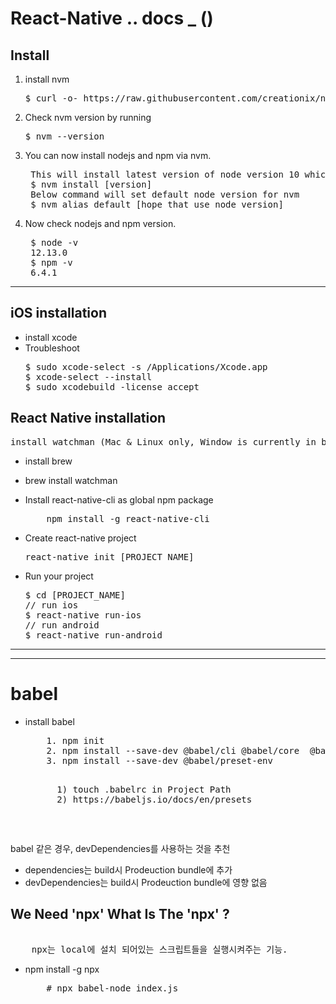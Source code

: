 # React-Native .. docs \_ ()

## Install

1. install nvm

   <pre>
   $ curl -o- https://raw.githubusercontent.com/creationix/nvm/v0.33.11/install.sh | bash
   </pre>

2. Check nvm version by running

   <pre>
   $ nvm --version
   </pre>

3. You can now install nodejs and npm via nvm.

   <pre>
    This will install latest version of node version 10 which is 10.14.2 currently.
    $ nvm install [version]
    Below command will set default node version for nvm
    $ nvm alias default [hope that use node version]
   </pre>

4. Now check nodejs and npm version.
   <pre>
    $ node -v
    12.13.0
    $ npm -v
    6.4.1
   </pre>

<hr>

## iOS installation

- install xcode
- Troubleshoot
  <pre>
  $ sudo xcode-select -s /Applications/Xcode.app
  $ xcode-select --install
  $ sudo xcodebuild -license accept
  </pre>

## React Native installation

<pre>
install watchman (Mac & Linux only, Window is currently in beta) Watchman is a tool by Facebook for watching changes in the filesystem. This isn't necessary be installed but it will enhance the performace of your dev env.
</pre>

- install brew

- brew install watchman

- Install react-native-cli as global npm package

  <pre>
      npm install -g react-native-cli
  </pre>

- Create react-native project

  <pre>
  react-native init [PROJECT_NAME]
  </pre>

- Run your project
  <pre>
  $ cd [PROJECT_NAME]
  // run ios
  $ react-native run-ios
  // run android
  $ react-native run-android
  </pre>

<hr><hr>

# babel

- install babel
  <pre>
      1. npm init
      2. npm install --save-dev @babel/cli @babel/core  @babel/node
      3. npm install --save-dev @babel/preset-env
      <pre>
        1) touch .babelrc in Project Path
        2) https://babeljs.io/docs/en/presets</pre>
  </pre>

babel 같은 경우, devDependencies를 사용하는 것을 추천

- dependencies는 build시 Prodeuction bundle에 추가
- devDependencies는 build시 Prodeuction bundle에 영향 없음

## We Need 'npx' What Is The 'npx' ?

<pre> 
    npx는 local에 설치 되어있는 스크립트들을 실행시켜주는 기능.
</pre>

- npm install -g npx
  <pre>
      # npx babel-node index.js
  </pre>
